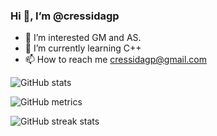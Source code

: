 ### Hi 👋, I’m @cressidagp

- 👀 I’m interested GM and AS.
- 🌱 I’m currently learning C++ 
- 📫 How to reach me cressidagp@gmail.com


<!---
cressidagp/cressidagp is a ✨ special ✨ repository because its `README.md` (this file) appears on your GitHub profile.
You can click the Preview link to take a look at your changes.

- 💞️ I’m looking to collaborate on
--->

![GitHub stats](https://github-readme-stats.vercel.app/api?username=cressidagp&show_icons=true&theme=dark)

![GitHub metrics](https://metrics.lecoq.io/cressidagp)

![GitHub streak stats](https://github-readme-streak-stats.herokuapp.com/?user=cressidagp&theme=dark)